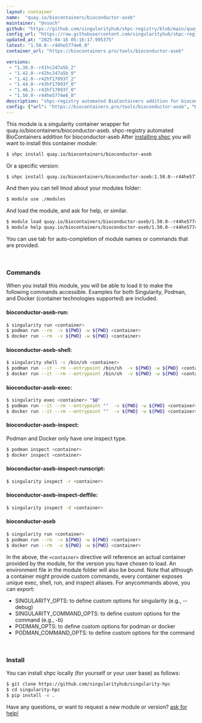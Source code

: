 ```yaml
---
layout: container
name:  "quay.io/biocontainers/bioconductor-aseb"
maintainer: "@vsoch"
github: "https://github.com/singularityhub/shpc-registry/blob/main/quay.io/biocontainers/bioconductor-aseb/container.yaml"
config_url: "https://raw.githubusercontent.com/singularityhub/shpc-registry/main/quay.io/biocontainers/bioconductor-aseb/container.yaml"
updated_at: "2025-04-16 05:16:17.995375"
latest: "1.50.0--r44he5774e6_0"
container_url: "https://biocontainers.pro/tools/bioconductor-aseb"

versions:
 - "1.38.0--r41hc247a5b_2"
 - "1.42.0--r42hc247a5b_0"
 - "1.42.0--r42hf17093f_2"
 - "1.44.0--r43hf17093f_0"
 - "1.46.3--r43hf17093f_0"
 - "1.50.0--r44he5774e6_0"
description: "shpc-registry automated BioContainers addition for bioconductor-aseb"
config: {"url": "https://biocontainers.pro/tools/bioconductor-aseb", "maintainer": "@vsoch", "description": "shpc-registry automated BioContainers addition for bioconductor-aseb", "latest": {"1.50.0--r44he5774e6_0": "sha256:fe3494042687d95bb92928190a10fe9e77378739ed7fe738a46cb3377daf8782"}, "tags": {"1.38.0--r41hc247a5b_2": "sha256:f64337773f4b0abad28752dbe802bd072206344d04d30023d531297948246296", "1.42.0--r42hc247a5b_0": "sha256:fab4e1aaf729271b9639d721b9fa52fcf8e907a91deb81bbfa337dc15048f82c", "1.42.0--r42hf17093f_2": "sha256:f6d82460ef7d62a39e65e2ae7bcfe0f4f003f7f4e02c27f078a5062b56bb6938", "1.44.0--r43hf17093f_0": "sha256:497cc36ca977523c202b4318c20dbca5adcda7e26fe73f154012962795b02aa6", "1.46.3--r43hf17093f_0": "sha256:d1e2645ddf95dc2adb6adc0537ebfb71585b65d9bde7e53d84f874fc1413ac7a", "1.50.0--r44he5774e6_0": "sha256:fe3494042687d95bb92928190a10fe9e77378739ed7fe738a46cb3377daf8782"}, "docker": "quay.io/biocontainers/bioconductor-aseb"}
---
```


This module is a singularity container wrapper for quay.io/biocontainers/bioconductor-aseb.
shpc-registry automated BioContainers addition for bioconductor-aseb
After [installing shpc](#install) you will want to install this container module:


```bash
$ shpc install quay.io/biocontainers/bioconductor-aseb
```

Or a specific version:

```bash
$ shpc install quay.io/biocontainers/bioconductor-aseb:1.50.0--r44he5774e6_0
```

And then you can tell lmod about your modules folder:

```bash
$ module use ./modules
```

And load the module, and ask for help, or similar.

```bash
$ module load quay.io/biocontainers/bioconductor-aseb/1.50.0--r44he5774e6_0
$ module help quay.io/biocontainers/bioconductor-aseb/1.50.0--r44he5774e6_0
```

You can use tab for auto-completion of module names or commands that are provided.

<br>

### Commands

When you install this module, you will be able to load it to make the following commands accessible.
Examples for both Singularity, Podman, and Docker (container technologies supported) are included.

#### bioconductor-aseb-run:

```bash
$ singularity run <container>
$ podman run --rm  -v ${PWD} -w ${PWD} <container>
$ docker run --rm  -v ${PWD} -w ${PWD} <container>
```

#### bioconductor-aseb-shell:

```bash
$ singularity shell -s /bin/sh <container>
$ podman run --it --rm --entrypoint /bin/sh  -v ${PWD} -w ${PWD} <container>
$ docker run --it --rm --entrypoint /bin/sh  -v ${PWD} -w ${PWD} <container>
```

#### bioconductor-aseb-exec:

```bash
$ singularity exec <container> "$@"
$ podman run --it --rm --entrypoint ""  -v ${PWD} -w ${PWD} <container> "$@"
$ docker run --it --rm --entrypoint ""  -v ${PWD} -w ${PWD} <container> "$@"
```

#### bioconductor-aseb-inspect:

Podman and Docker only have one inspect type.

```bash
$ podman inspect <container>
$ docker inspect <container>
```

#### bioconductor-aseb-inspect-runscript:

```bash
$ singularity inspect -r <container>
```

#### bioconductor-aseb-inspect-deffile:

```bash
$ singularity inspect -d <container>
```



#### bioconductor-aseb

```bash
$ singularity run <container>
$ podman run --rm  -v ${PWD} -w ${PWD} <container>
$ docker run --rm  -v ${PWD} -w ${PWD} <container>
```


In the above, the `<container>` directive will reference an actual container provided
by the module, for the version you have chosen to load. An environment file in the
module folder will also be bound. Note that although a container
might provide custom commands, every container exposes unique exec, shell, run, and
inspect aliases. For anycommands above, you can export:

 - SINGULARITY_OPTS: to define custom options for singularity (e.g., --debug)
 - SINGULARITY_COMMAND_OPTS: to define custom options for the command (e.g., -b)
 - PODMAN_OPTS: to define custom options for podman or docker
 - PODMAN_COMMAND_OPTS: to define custom options for the command

<br>

### Install

You can install shpc locally (for yourself or your user base) as follows:

```bash
$ git clone https://github.com/singularityhub/singularity-hpc
$ cd singularity-hpc
$ pip install -e .
```

Have any questions, or want to request a new module or version? [ask for help!](https://github.com/singularityhub/singularity-hpc/issues)